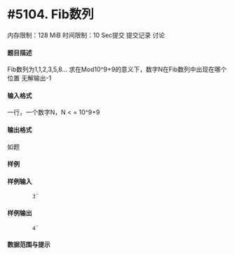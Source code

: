 
# #5104. Fib数列
内存限制：128 MiB 时间限制：10 Sec提交 提交记录 讨论
#### 题目描述
Fib数列为1,1,2,3,5,8...
求在Mod10^9+9的意义下，数字N在Fib数列中出现在哪个位置
无解输出-1

#### 输入格式
一行，一个数字N，N < = 10^9+9

#### 输出格式
如题

#### 样例

#### 样例输入

			3`
#### 样例输出

			4`
#### 数据范围与提示

